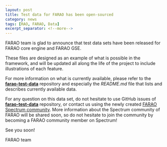 ```yaml
---
layout: post
title: Test data for FARAO has been open-sourced
category: news
tags: [RAO, FARAO, Data]
excerpt_separator: <!--more-->
---
```


FARAO team is glad to announce that test data sets have been released for FARAO core engine and FARAO GSE.

These files are designed as an example of what is possible in the framework, and will be updated all
along the life of the project to include illustrations of each feature.
<!--more-->

For more information on what is currently available, please refer to the **[farao-test-data](http://github.com/farao-community/farao-test-data)**
repository and especially the *README.md* file that lists and describes currently available data.

For any question on this data set, do not hesitate to use GitHub issues of **[farao-test-data](http://github.com/farao-community/farao-test-data)**
repository, or contact us using the newly created [FARAO Spectrum community](https://spectrum.chat/farao-community). More
information about the Spectrum community of FARAO will be shared soon, so do not hesitate to join the community by becoming
a FARAO community member on Spectrum!

See you soon!

FARAO team
